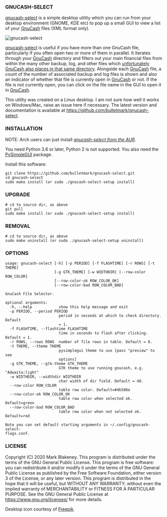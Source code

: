 ### GNUCASH-SELECT

[gnucash-select][REPO] is a simple desktop utility which you can run
from your desktop environment (GNOME, KDE etc) to pop up a small GUI to
view a list of your [GnuCash][GNUC] files (XML format only).

![gnucash-select](https://i.postimg.cc/NfqPMdnH/gnucash-select.png)

[gnucash-select][REPO] is useful if you have more than one GnuCash file,
particularly if you often open two or more of them in parallel. It
iterates through your [GnuCash][GNUC] directory and filters out your
main financial files from within the many other backup, log, and other
files which [unfortunately GnuCash also places in that same
directory](https://bugs.gnucash.org/show_bug.cgi?id=619119). Alongside
each [GnuCash][GNUC] file, a count of the number of associated backup
and log files is shown and also an indicator of whether that file is
currently open in [GnuCash][GNUC] or not. If the file is not currently
open, you can click on the file name in the GUI to open it in
[GnuCash][GNUC].

This utility was created on a Linux desktop. I am not sure how well it
works on Windows/Mac, raise an issue here if necessary. The latest
version and documentation is available at
https://github.com/bulletmark/gnucash-select.

### INSTALLATION

NOTE: Arch users can just install [_gnucash-select from the
AUR_][AUR].

You need Python 3.6 or later, Python 2 is not supported. You also need
the [PySimpleGUI](https://pypi.org/project/PySimpleGUI/) package.

Install this software:

    git clone https://github.com/bulletmark/gnucash-select.git
    cd gnucash-select
    sudo make install (or sudo ./gnucash-select-setup install)

### UPGRADE

    # cd to source dir, as above
    git pull
    sudo make install (or sudo ./gnucash-select-setup install)

### REMOVAL

    # cd to source dir, as above
    sudo make uninstall (or sudo ./gnucash-select-setup uninstall)

### OPTIONS
```
usage: gnucash-select [-h] [-p PERIOD] [-f FLASHTIME] [-r ROWS] [-t THEME]
                      [-g GTK_THEME] [-w WIDTHDIR] [--row-color ROW_COLOR]
                      [--row-color-ok ROW_COLOR_OK]
                      [--row-color-bad ROW_COLOR_BAD]

GnuCash File Selector.

optional arguments:
  -h, --help            show this help message and exit
  -p PERIOD, --period PERIOD
                        period in seconds at which to check directory. Default
                        = 1.
  -f FLASHTIME, --flashtime FLASHTIME
                        time in seconds to flash after clicking. Default = 1.
  -r ROWS, --rows ROWS  number of file rows in table. Default = 6.
  -t THEME, --theme THEME
                        pysimplegui theme to use [pass "preview" to see
                        options]
  -g GTK_THEME, --gtk-theme GTK_THEME
                        GTK theme to use running gnucash, e.g. "Adwaita:light"
  -w WIDTHDIR, --widthdir WIDTHDIR
                        char width of dir field. Default = 40.
  --row-color ROW_COLOR
                        table row color. Default=#4b586e
  --row-color-ok ROW_COLOR_OK
                        table row color when selected ok. Default=green
  --row-color-bad ROW_COLOR_BAD
                        table row color when not selected ok. Default=red

Note you can set default starting arguments in ~/.config/gnucash-select-
flags.conf.
```

### LICENSE

Copyright (C) 2020 Mark Blakeney. This program is distributed under the
terms of the GNU General Public License.
This program is free software: you can redistribute it and/or modify it
under the terms of the GNU General Public License as published by the
Free Software Foundation, either version 3 of the License, or any later
version.
This program is distributed in the hope that it will be useful, but
WITHOUT ANY WARRANTY; without even the implied warranty of
MERCHANTABILITY or FITNESS FOR A PARTICULAR PURPOSE. See the GNU General
Public License at <https://www.gnu.org/licenses/> for more details.

Desktop icon courtesy of [Freepik](https://www.flaticon.com/authors/freepik).

[REPO]: https://github.com/bulletmark/gnucash-select/
[AUR]: https://aur.archlinux.org/packages/gnucash-select/
[GNUC]: https://www.gnucash.org/

<!-- vim: se ai syn=markdown: -->
